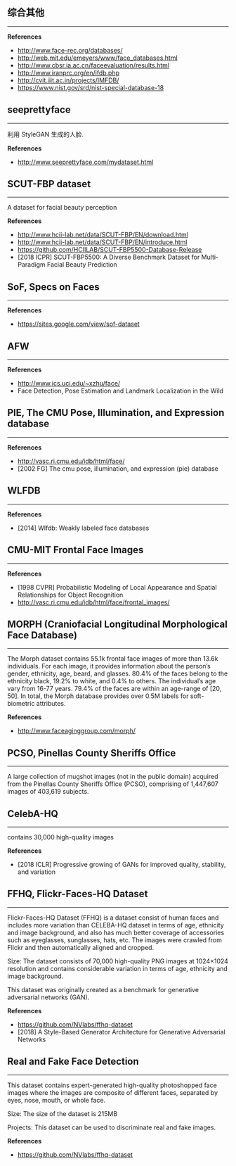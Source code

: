 ## 综合其他
---
**References**
- http://www.face-rec.org/databases/
- http://web.mit.edu/emeyers/www/face_databases.html
- http://www.cbsr.ia.ac.cn/faceevaluation/results.html
- http://www.iranprc.org/en/ifdb.php
- http://cvit.iiit.ac.in/projects/IMFDB/
- https://www.nist.gov/srd/nist-special-database-18

## seeprettyface
---
利用 StyleGAN 生成的人脸.

**References**
- http://www.seeprettyface.com/mydataset.html


## SCUT-FBP dataset
---
A dataset for facial beauty perception

**References**
- http://www.hcii-lab.net/data/SCUT-FBP/EN/download.html
- http://www.hcii-lab.net/data/SCUT-FBP/EN/introduce.html
- https://github.com/HCIILAB/SCUT-FBP5500-Database-Release
- [2018 ICPR] SCUT-FBP5500: A Diverse Benchmark Dataset for Multi-Paradigm Facial Beauty Prediction


## SoF, Specs on Faces
---
**References**
- https://sites.google.com/view/sof-dataset


## AFW 
---
**References**
- http://www.ics.uci.edu/~xzhu/face/
- Face Detection, Pose Estimation and Landmark Localization in the Wild


## PIE, The CMU Pose, Illumination, and Expression database
---
**References**
- http://vasc.ri.cmu.edu/idb/html/face/
- [2002 FG] The cmu pose, illumination, and expression (pie) database


## WLFDB
---
**References**
- [2014] Wlfdb: Weakly labeled face databases


## CMU-MIT Frontal Face Images
---
**References**
- [1998 CVPR] Probabilistic Modeling of Local Appearance and Spatial Relationships for Object Recognition
- http://vasc.ri.cmu.edu/idb/html/face/frontal_images/


## MORPH (Craniofacial Longitudinal Morphological Face Database)
---
The Morph dataset contains 55.1k frontal face images of more than 13.6k individuals. For each image, it provides information about the person’s gender, ethnicity, age, beard, and glasses. 80.4% of the faces belong to the ethnicity black, 19.2% to white, and 0.4% to others. The individual’s age vary from 16-77 years. 79.4% of the faces are within an age-range of [20, 50]. In total, the Morph database provides over 0.5M labels for soft-biometric attributes.

**References**
- http://www.faceaginggroup.com/morph/


## PCSO, Pinellas County Sheriffs Office
---
A large collection of mugshot images (not in the public domain) acquired from the Pinellas County Sheriffs Office (PCSO), comprising of 1,447,607 images of 403,619 subjects.

## CelebA-HQ
---
contains 30,000 high-quality images

**References**
- [2018 ICLR] Progressive growing of GANs for improved quality, stability, and variation

## FFHQ, Flickr-Faces-HQ Dataset
---
Flickr-Faces-HQ Dataset (FFHQ) is a dataset consist of human faces and includes more variation than CELEBA-HQ dataset in terms of age, ethnicity and image background, and also has much better coverage of accessories such as eyeglasses, sunglasses, hats, etc. The images were crawled from Flickr and then automatically aligned and cropped.  

Size: The dataset consists of 70,000 high-quality PNG images at 1024×1024 resolution and contains considerable variation in terms of age, ethnicity and image background. 

This dataset was originally created as a benchmark for generative adversarial networks (GAN).

**References**
- https://github.com/NVlabs/ffhq-dataset
- [2018] A Style-Based Generator Architecture for Generative Adversarial Networks


## Real and Fake Face Detection
---
This dataset contains expert-generated high-quality photoshopped face images where the images are composite of different faces, separated by eyes, nose, mouth, or whole face.

Size: The size of the dataset is 215MB 

Projects: This dataset can be used to discriminate real and fake images.

**References**
- https://github.com/NVlabs/ffhq-dataset


